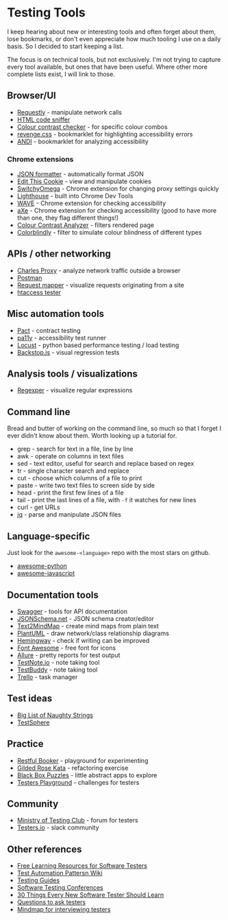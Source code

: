 # Testing Tools

I keep hearing about new or interesting tools and often forget about them, lose bookmarks, or don't even appreciate how much tooling I use on a daily basis. So I decided to start keeping a list.

The focus is on technical tools, but not exclusively. I'm not trying to capture every tool available, but ones that have been useful. Where other more complete lists exist, I will link to those.


## Browser/UI

* [Requestly](http://www.requestly.in) - manipulate network calls
* [HTML code sniffer](http://squizlabs.github.io/HTML_CodeSniffer/)
* [Colour contrast checker](https://webaim.org/resources/contrastchecker/) - for specific colour combos
* [revenge.css](http://heydonworks.com/revenge_css_bookmarklet/) - bookmarklet for highlighting accessibility errors
* [ANDI](https://www.ssa.gov/accessibility/andi/help/install.html) - bookmarklet for analyzing accessibility


### Chrome extensions

* [JSON formatter](https://github.com/callumlocke/json-formatter) - automatically format JSON
* [Edit This Cookie](https://github.com/ETCExtensions/Edit-This-Cookie) - view and manipulate cookies
* [SwitchyOmega](https://github.com/FelisCatus/SwitchyOmega) - Chrome extension for changing proxy settings quickly
* [Lighthouse](https://github.com/GoogleChrome/lighthouse) - built into Chrome Dev Tools
* [WAVE](https://chrome.google.com/webstore/detail/wave-evaluation-tool/jbbplnpkjmmeebjpijfedlgcdilocofh) - Chrome extension for checking accessibility
* [aXe](https://chrome.google.com/webstore/detail/axe/lhdoppojpmngadmnindnejefpokejbdd) - Chrome extension for checking accessibility (good to have more than one, they flag different things!)
* [Colour Contrast Analyzer](https://chrome.google.com/webstore/detail/color-contrast-analyzer/dagdlcijhfbmgkjokkjicnnfimlebcll) - filters rendered page
* [Colorblindly](https://chrome.google.com/webstore/detail/colorblindly/floniaahmccleoclneebhhmnjgdfijgg) - filter to simulate colour blindness of different types


## APIs / other networking

* [Charles Proxy](https://www.charlesproxy.com/) - analyze network traffic outside a browser
* [Postman](https://www.getpostman.com/)
* [Request mapper](http://requestmap.webperf.tools/) - visualize requests originating from a site
* [htaccess tester](https://htaccess.madewithlove.be/)


## Misc automation tools

* [Pact](https://docs.pact.io/) - contract testing
* [pa11y](https://github.com/pa11y/pa11y-ci) - accessibility test runner
* [Locust](https://locust.io/) - python based performance testing / load testing
* [Backstop.js](https://github.com/garris/BackstopJS) - visual regression tests


## Analysis tools / visualizations

* [Regexper](https://regexper.com/) - visualize regular expressions


## Command line

Bread and butter of working on the command line, so much so that I forget I ever didn't know about them. Worth looking up a tutorial for.

* grep - search for text in a file, line by line
* awk - operate on columns in text files
* sed - text editor, useful for search and replace based on regex
* tr - single character search and replace
* cut - choose which columns of a file to print
* paste - write two text files to screen side by side
* head - print the first few lines of a file
* tail - print the last lines of a file, with `-f` it watches for new lines
* curl - get URLs
* [jq](https://stedolan.github.io/jq/) - parse and manipulate JSON files


## Language-specific

Just look for the `awesome-<language>` repo with the most stars on github.

* [awesome-python](https://github.com/vinta/awesome-python)
* [awesome-javascript](https://github.com/sorrycc/awesome-javascript)


## Documentation tools

* [Swagger](https://swagger.io/) - tools for API documentation
* [JSONSchema.net](https://jsonschema.net/#/editor) - JSON schema creator/editor
* [Text2MindMap](https://tobloef.com/text2mindmap/) - create mind maps from plain text
* [PlantUML](http://www.plantuml.com/plantuml/uml/SyfFKj2rKt3CoKnELR1Io4ZDoSa70000) - draw network/class relationship diagrams
* [Hemingway](http://www.hemingwayapp.com/) - check if writing can be improved
* [Font Awesome](https://fontawesome.com/icons?d=gallery&m=free) - free font for icons
* [Allure](http://allure.qatools.ru/) - pretty reports for test output
* [TestNote.io](http://testnote.io/) - note taking tool
* [TestBuddy](https://testbuddy.co/features) - note taking tool
* [Trello](https://trello.com) - task manager


## Test ideas

* [Big List of Naughty Strings](https://github.com/minimaxir/big-list-of-naughty-strings/blob/master/blns.txt)
* [TestSphere](https://www.ministryoftesting.com/dojo/series/testsphere)


## Practice

* [Restful Booker](https://restful-booker.herokuapp.com/) - playground for experimenting
* [Gilded Rose Kata](https://github.com/emilybache/GildedRose-Refactoring-Kata) - refactoring exercise
* [Black Box Puzzles](http://blackboxpuzzles.workroomprds.com/) - little abstract apps to explore
* [Testers Playground](http://testersplayground.herokuapp.com/) - challenges for testers


## Community

* [Ministry of Testing Club](https://club.ministryoftesting.com/) - forum for testers
* [Testers.io](http://testers.io) - slack community


## Other references

* [Free Learning Resources for Software Testers](https://github.com/PaulWaltersDev/FreeLearningResourcesForSoftwareTesters)
* [Test Automation Pattersn Wiki](https://testautomationpatterns.org)
* [Testing Guides](https://github.com/ckenst/testing-guides)
* [Software Testing Conferences](https://testingconferences.org/)
* [30 Things Every New Software Tester Should Learn](https://dojo.ministryoftesting.com/dojo/lessons/30-things-every-new-software-tester-should-learn)
* [Questions to ask testers](https://gist.github.com/smariapena/b551d1c0e74483c09df5259c35c779c1)
* [Mindmap for interviewing testers](https://danashby.co.uk/2015/12/07/how-i-interview-testers/)

